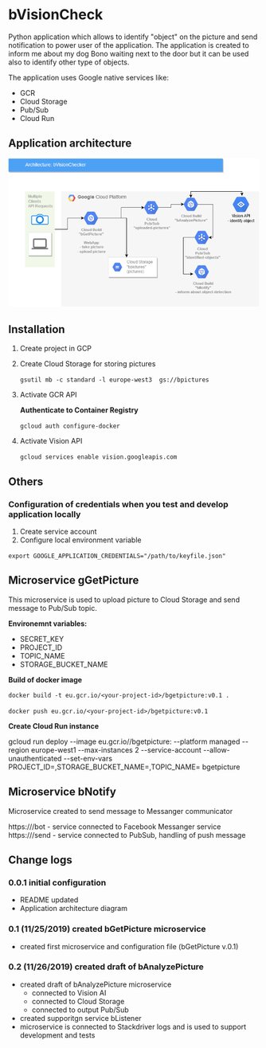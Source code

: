 # bVisionCheck

Python application which allows to identify "object" on the picture and send notification to power user of the application. The application is created to inform me about my dog Bono waiting next to the door but it can be used also to identify other type of objects.

The application uses Google native services like:
- GCR
- Cloud Storage
- Pub/Sub
- Cloud Run


## Application architecture
![bVisionChecker diagram](docs/bVisionChecker.png)

## Installation

1. Create project in GCP
2. Create Cloud Storage for storing pictures

    `gsutil mb -c standard -l europe-west3  gs://bpictures`

3. Activate GCR API

    **Authenticate to Container Registry**

    `gcloud auth configure-docker`

4. Activate Vision API

    `gcloud services enable vision.googleapis.com`


## Others

### Configuration of credentials when you test and develop application locally
1. Create service account
2. Configure local environment variable

`export GOOGLE_APPLICATION_CREDENTIALS="/path/to/keyfile.json"`

## Microservice gGetPicture

This microservice is used to upload picture to Cloud Storage and send message to Pub/Sub topic.

**Environemnt variables:**
- SECRET_KEY 
- PROJECT_ID 
- TOPIC_NAME 
- STORAGE_BUCKET_NAME 

**Build of docker image**

    docker build -t eu.gcr.io/<your-project-id>/bgetpicture:v0.1 .

    docker push eu.gcr.io/<your-project-id>/bgetpicture:v0.1

**Create Cloud Run instance**

gcloud run deploy --image eu.gcr.io/<your-project-id>/bgetpicture:<tag> --platform managed --region europe-west1 --max-instances 2 --service-account <service-account-name> --allow-unauthenticated --set-env-vars PROJECT_ID=<project-id>,STORAGE_BUCKET_NAME=<cloud-storage-name>,TOPIC_NAME=<pub-sub-topic-name>  bgetpicture


## Microservice bNotify

Microservice created to send message to Messanger communicator

https://<microservice-url>/bot - service connected to Facebook Messanger service
https://<microservice-url>/send - service connected to PubSub, handling of push message 


## Change logs

### 0.0.1 initial configuration
- README updated
- Application architecture diagram

### 0.1 (11/25/2019) created bGetPicture microservice
- created first microservice and configuration file (bGetPicture v.0.1)

### 0.2 (11/26/2019) created draft of bAnalyzePicture
- created draft of bAnalyzePicture microservice
  - connected to Vision AI
  - connected to Cloud Storage
  - connected to output Pub/Sub
- created supporitgn service bListener
 - microservice is connected to Stackdriver logs and is used to support development and tests



